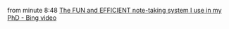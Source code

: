 from minute 8:48
[The FUN and EFFICIENT note-taking system I use in my PhD - Bing video](https://www.bing.com/videos/search?q=obsidian+phd&&view=detail&mid=3D3FB1C8062BFFAB9CEE3D3FB1C8062BFFAB9CEE&&FORM=VRDGAR&ru=%2Fvideos%2Fsearch%3Fq%3Dobsidian%2520phd%26qs%3Dn%26form%3DQBVR%26%3D%2525eManage%2520Your%2520Search%2520History%2525E%26sp%3D-1%26lq%3D0%26pq%3Dobsidian%2520ph%26sc%3D10-11%26sk%3D%26cvid%3D01E47BA959C445DA861423C5C2EB1C50%26ghsh%3D0%26ghacc%3D0%26ghpl%3D)


